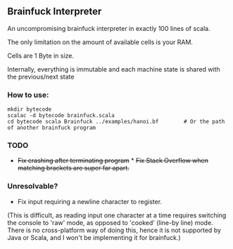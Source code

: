 ## Brainfuck Interpreter

An uncompromising brainfuck interpreter in exactly 100 lines of scala.

The only limitation on the amount of available cells is your RAM.

Cells are 1 Byte in size.

Internally, everything is immutable and each machine state is shared with the
previous/next state

### How to use:
    mkdir bytecode
    scalac -d bytecode brainfuck.scala 
    cd bytecode scala Brainfuck ../examples/hanoi.bf		# Or the path of another brainfuck program

### TODO
* ~~Fix crashing after terminating program~~ * ~~Fix Stack Overflow when
matching brackets are super far apart.~~

### Unresolvable?
* Fix input requiring a newline character to register.

(This is difficult, as reading input one character at a time
requires switching the console to 'raw' mode, as opposed
to 'cooked' (line-by line) mode. There is no cross-platform way 
of doing this, hence it is not supported by Java or Scala, and
I won't be implementing it for brainfuck.)
